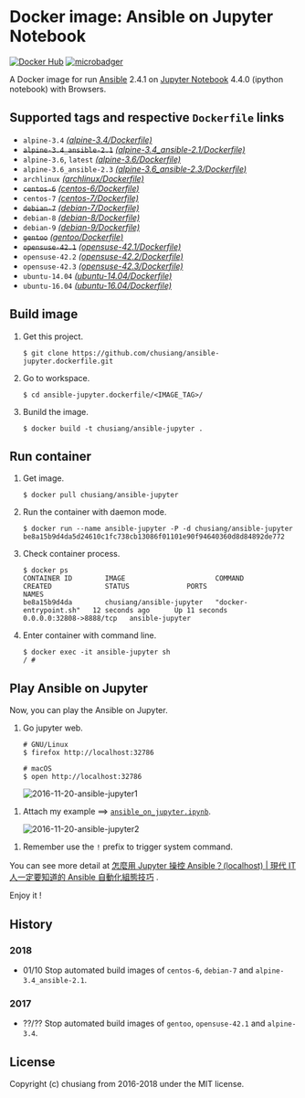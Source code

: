 # Docker image: Ansible on Jupyter Notebook

[![Docker Hub](https://img.shields.io/badge/docker-ansible--jupyter-blue.svg)](https://hub.docker.com/r/chusiang/ansible-jupyter/) [![microbadger](https://images.microbadger.com/badges/image/chusiang/ansible-jupyter.svg)](https://microbadger.com/images/chusiang/ansible-jupyter "Get your own image badge on microbadger.com")

A Docker image for run [Ansible][ansible_official] 2.4.1 on [Jupyter Notebook][jupyter_official] 4.4.0 (ipython notebook) with Browsers.

[ansible_official]:  https://www.ansible.com/
[jupyter_official]: http://jupyter.org/

## Supported tags and respective `Dockerfile` links

- `alpine-3.4` [*(alpine-3.4/Dockerfile)*][dockerfile_alpine-3.4]
- ~~`alpine-3.4_ansible-2.1`~~ [*(alpine-3.4_ansible-2.1/Dockerfile)*][dockerfile_alpine-3.4_ansible-2.1]
- `alpine-3.6`, `latest` [*(alpine-3.6/Dockerfile)*][dockerfile_alpine-3.6]
- `alpine-3.6_ansible-2.3` [*(alpine-3.6_ansible-2.3/Dockerfile)*][dockerfile_alpine-3.6_ansible-2.3]
- `archlinux` [*(archlinux/Dockerfile)*][dockerfile_archlinux]
- ~~`centos-6`~~ [*(centos-6/Dockerfile)*][dockerfile_centos-6]
- `centos-7` [*(centos-7/Dockerfile)*][dockerfile_centos-7]
- ~~`debian-7`~~ [*(debian-7/Dockerfile)*][dockerfile_debian-7]
- `debian-8` [*(debian-8/Dockerfile)*][dockerfile_debian-8]
- `debian-9` [*(debian-9/Dockerfile)*][dockerfile_debian-9]
- ~~`gentoo`~~ [*(gentoo/Dockerfile)*][dockerfile_gentoo]
- ~~`opensuse-42.1`~~ [*(opensuse-42.1/Dockerfile)*][dockerfile_opensuse-42.1]
- `opensuse-42.2` [*(opensuse-42.2/Dockerfile)*][dockerfile_opensuse-42.2]
- `opensuse-42.3` [*(opensuse-42.3/Dockerfile)*][dockerfile_opensuse-42.3]
- `ubuntu-14.04` [*(ubuntu-14.04/Dockerfile)*][dockerfile_ubuntu-14.04]
- `ubuntu-16.04` [*(ubuntu-16.04/Dockerfile)*][dockerfile_ubuntu-16.04]

[dockerfile_alpine-3.4]:    https://github.com/chusiang/ansible-jupyter.dockerfile/blob/master/alpine-3.4/Dockerfile
[dockerfile_alpine-3.4_ansible-2.1]: https://github.com/chusiang/ansible-jupyter.dockerfile/blob/master/alpine-3.4_ansible-2.1/Dockerfile
[dockerfile_alpine-3.6]:    https://github.com/chusiang/ansible-jupyter.dockerfile/blob/master/alpine-3.6/Dockerfile
[dockerfile_alpine-3.6_ansible-2.3]: https://github.com/chusiang/ansible-jupyter.dockerfile/blob/master/alpine-3.6_ansible-2.3/Dockerfile
[dockerfile_archlinux]:     https://github.com/chusiang/ansible-jupyter.dockerfile/blob/master/archlinux/Dockerfile
[dockerfile_centos-6]:      https://github.com/chusiang/ansible-jupyter.dockerfile/blob/master/centos-6/Dockerfile
[dockerfile_centos-7]:      https://github.com/chusiang/ansible-jupyter.dockerfile/blob/master/centos-7/Dockerfile
[dockerfile_debian-7]:      https://github.com/chusiang/ansible-jupyter.dockerfile/blob/master/debian-7/Dockerfile
[dockerfile_debian-8]:      https://github.com/chusiang/ansible-jupyter.dockerfile/blob/master/debian-8/Dockerfile
[dockerfile_debian-9]:      https://github.com/chusiang/ansible-jupyter.dockerfile/blob/master/debian-9/Dockerfile
[dockerfile_gentoo]:        https://github.com/chusiang/ansible-jupyter.dockerfile/blob/master/gentoo/Dockerfile
[dockerfile_opensuse-42.1]: https://github.com/chusiang/ansible-jupyter.dockerfile/blob/master/opensuse-42.1/Dockerfile
[dockerfile_opensuse-42.2]: https://github.com/chusiang/ansible-jupyter.dockerfile/blob/master/opensuse-42.2/Dockerfile
[dockerfile_opensuse-42.3]: https://github.com/chusiang/ansible-jupyter.dockerfile/blob/master/opensuse-42.3/Dockerfile
[dockerfile_ubuntu-14.04]:  https://github.com/chusiang/ansible-jupyter.dockerfile/blob/master/ubuntu-14.04/Dockerfile
[dockerfile_ubuntu-16.04]:  https://github.com/chusiang/ansible-jupyter.dockerfile/blob/master/ubuntu-16.04/Dockerfile

## Build image

1. Get this project.

    ```
    $ git clone https://github.com/chusiang/ansible-jupyter.dockerfile.git
    ```

1. Go to workspace.

    ```
    $ cd ansible-jupyter.dockerfile/<IMAGE_TAG>/
    ```

1. Bunild the image.

    ```
    $ docker build -t chusiang/ansible-jupyter .
    ```

## Run container

1. Get image.
    
    ```
    $ docker pull chusiang/ansible-jupyter
    ```

1. Run the container with daemon mode.
    
    ```
    $ docker run --name ansible-jupyter -P -d chusiang/ansible-jupyter
    be8a15b9d4da5d24610c1fc738cb13086f01101e90f94640360d8d84892de772
    ```

1. Check container process.

    ```
    $ docker ps
    CONTAINER ID        IMAGE                      COMMAND                  CREATED             STATUS              PORTS                     NAMES
    be8a15b9d4da        chusiang/ansible-jupyter   "docker-entrypoint.sh"   12 seconds ago      Up 11 seconds       0.0.0.0:32808->8888/tcp   ansible-jupyter
    ```

1. Enter container with command line.

    ```
    $ docker exec -it ansible-jupyter sh
    / #
    ```
    
## Play Ansible on Jupyter

Now, you can play the Ansible on Jupyter.

1. Go jupyter web.

    ```
    # GNU/Linux
    $ firefox http://localhost:32786
    
    # macOS
    $ open http://localhost:32786
    ```
    
    ![2016-11-20-ansible-jupyter1]

[2016-11-20-ansible-jupyter1]: https://cloud.githubusercontent.com/assets/219066/20463322/218f0c4a-af6b-11e6-9a95-2411ec7acb5f.png

1. Attach my example ==> [`ansible_on_jupyter.ipynb`][ansible_on_jupyter.ipynb].

    ![2016-11-20-ansible-jupyter2]

[ansible_on_jupyter.ipynb]: https://github.com/chusiang/ansible-jupyter.dockerfile/blob/master/ipynb/ansible_on_jupyter.ipynb
[2016-11-20-ansible-jupyter2]: https://cloud.githubusercontent.com/assets/219066/20463319/fa8c047c-af6a-11e6-96d6-f985096c9c8c.png

1. Remember use the `!` prefix to trigger system command.

You can see more detail at [怎麼用 Jupyter 操控 Ansible？(localhost) | 現代 IT 人一定要知道的 Ansible 自動化組態技巧](https://chusiang.gitbooks.io/automate-with-ansible/07.how-to-practive-the-ansible-with-jupyter1.html) .

Enjoy it !

## History

### 2018

* 01/10 Stop automated build images of `centos-6`, `debian-7` and `alpine-3.4_ansible-2.1`.

### 2017

* ??/?? Stop automated build images of `gentoo`, `opensuse-42.1` and `alpine-3.4`.

## License

Copyright (c) chusiang from 2016-2018 under the MIT license.
